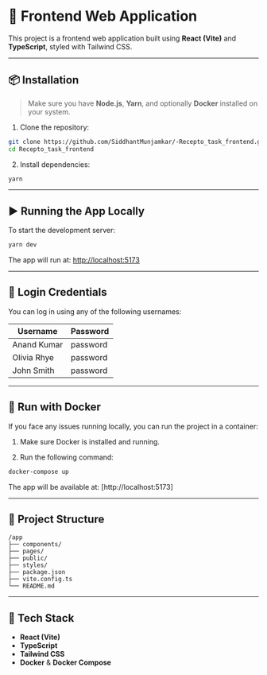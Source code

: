 # 🚀 Frontend Web Application

This project is a frontend web application built using **React (Vite)** and **TypeScript**, styled with Tailwind CSS.

---

## 📦 Installation

> Make sure you have **Node.js**, **Yarn**, and optionally **Docker** installed on your system.

1. Clone the repository:

```bash
git clone https://github.com/SiddhantMunjamkar/-Recepto_task_frontend.git
cd Recepto_task_frontend
```

2. Install dependencies:

```bash
yarn
```

---

## ▶️ Running the App Locally

To start the development server:

```bash
yarn dev
```

The app will run at: [http://localhost:5173](http://localhost:5173)

---

## 🔐 Login Credentials

You can log in using any of the following usernames:

| Username       | Password  |
|----------------|-----------|
| Anand Kumar    | password  |
| Olivia Rhye    | password  |
| John Smith     | password  |

---

## 🐳 Run with Docker

If you face any issues running locally, you can run the project in a container:

1. Make sure Docker is installed and running.

2. Run the following command:

```bash
docker-compose up 
```

The app will be available at: [http://localhost:5173]

---

## 📁 Project Structure

```
/app
├── components/
├── pages/
├── public/
├── styles/
├── package.json
├── vite.config.ts
└── README.md
```

---

## 💠 Tech Stack

- **React (Vite)**
- **TypeScript**
- **Tailwind CSS**
- **Docker** & **Docker Compose**









